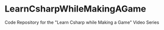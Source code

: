 # LearnCsharpWhileMakingAGame
Code Repository for the "Learn Csharp while Making a Game" Video Series
